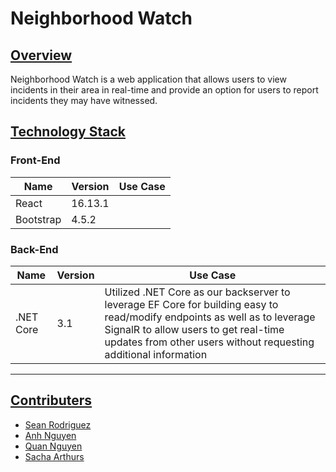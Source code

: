 # Neighborhood Watch

## [Overview](#overview)
Neighborhood Watch is a web application that allows users to view incidents in their area in real-time and provide an option for users to report incidents they may have witnessed.

## [Technology Stack](#technology)
### Front-End

| Name | Version | Use Case | 
|------|---------| -------- |
| React | 16.13.1 | |
| Bootstrap | 4.5.2 | |


### Back-End
| Name | Version | Use Case | 
|------|---------| -------- |
| .NET Core | 3.1 | Utilized .NET Core as our backserver to leverage EF Core for building easy to read/modify endpoints as well as to leverage SignalR to allow users to get real-time updates from other users without requesting additional information |

***
## [Contributers](#contributers)
- [Sean Rodriguez](https://linkedin.com/in/sero-dev)
- [Anh Nguyen](https://www.linkedin.com/in/anh-nguyen-72214b149/) 
- [Quan Nguyen](https://www.linkedin.com/in/quannguyen35/)
- [Sacha Arthurs](https://www.linkedin.com/in/sacha-arthurs)
